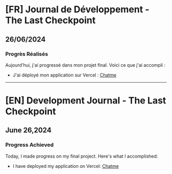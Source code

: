 # [FR] Journal de Développement - The Last Checkpoint

## 26/06/2024

### Progrès Réalisés

Aujourd'hui, j'ai progressé dans mon projet final. Voici ce que j'ai accompli :

- J'ai déployé mon application sur Vercel : [Chatme](https://chatme-theta-swart.vercel.app/)

---

# [EN] Development Journal - The Last Checkpoint

## June 26,2024

### Progress Achieved

Today, I made progress on my final project. Here's what I accomplished:

- I have deployed my application on Vercel: [Chatme](https://chatme-theta-swart.vercel.app/)
